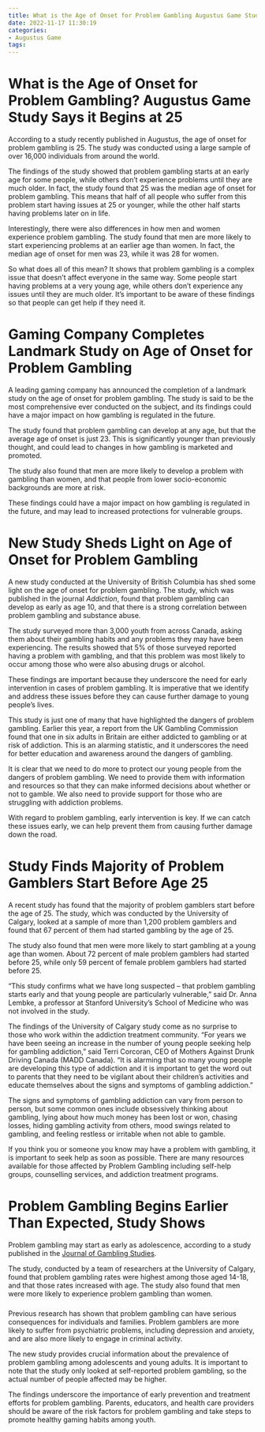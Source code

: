 ```yaml
---
title: What is the Age of Onset for Problem Gambling Augustus Game Study Says it Begins at 25
date: 2022-11-17 11:30:19
categories:
- Augustus Game
tags:
---
```



#  What is the Age of Onset for Problem Gambling? Augustus Game Study Says it Begins at 25

According to a study recently published in Augustus, the age of onset for problem gambling is 25. The study was conducted using a large sample of over 16,000 individuals from around the world.

The findings of the study showed that problem gambling starts at an early age for some people, while others don’t experience problems until they are much older. In fact, the study found that 25 was the median age of onset for problem gambling. This means that half of all people who suffer from this problem start having issues at 25 or younger, while the other half starts having problems later on in life.

Interestingly, there were also differences in how men and women experience problem gambling. The study found that men are more likely to start experiencing problems at an earlier age than women. In fact, the median age of onset for men was 23, while it was 28 for women.

So what does all of this mean? It shows that problem gambling is a complex issue that doesn’t affect everyone in the same way. Some people start having problems at a very young age, while others don’t experience any issues until they are much older. It’s important to be aware of these findings so that people can get help if they need it.

#  Gaming Company Completes Landmark Study on Age of Onset for Problem Gambling

A leading gaming company has announced the completion of a landmark study on the age of onset for problem gambling. The study is said to be the most comprehensive ever conducted on the subject, and its findings could have a major impact on how gambling is regulated in the future.

The study found that problem gambling can develop at any age, but that the average age of onset is just 23. This is significantly younger than previously thought, and could lead to changes in how gambling is marketed and promoted.

The study also found that men are more likely to develop a problem with gambling than women, and that people from lower socio-economic backgrounds are more at risk.

These findings could have a major impact on how gambling is regulated in the future, and may lead to increased protections for vulnerable groups.

#  New Study Sheds Light on Age of Onset for Problem Gambling

A new study conducted at the University of British Columbia has shed some light on the age of onset for problem gambling. The study, which was published in the journal <i>Addiction</i>, found that problem gambling can develop as early as age 10, and that there is a strong correlation between problem gambling and substance abuse.

The study surveyed more than 3,000 youth from across Canada, asking them about their gambling habits and any problems they may have been experiencing. The results showed that 5% of those surveyed reported having a problem with gambling, and that this problem was most likely to occur among those who were also abusing drugs or alcohol.

These findings are important because they underscore the need for early intervention in cases of problem gambling. It is imperative that we identify and address these issues before they can cause further damage to young people’s lives.

This study is just one of many that have highlighted the dangers of problem gambling. Earlier this year, a report from the UK Gambling Commission found that one in six adults in Britain are either addicted to gambling or at risk of addiction. This is an alarming statistic, and it underscores the need for better education and awareness around the dangers of gambling.

It is clear that we need to do more to protect our young people from the dangers of problem gambling. We need to provide them with information and resources so that they can make informed decisions about whether or not to gamble. We also need to provide support for those who are struggling with addiction problems.

With regard to problem gambling, early intervention is key. If we can catch these issues early, we can help prevent them from causing further damage down the road.

#  Study Finds Majority of Problem Gamblers Start Before Age 25

A recent study has found that the majority of problem gamblers start before the age of 25. The study, which was conducted by the University of Calgary, looked at a sample of more than 1,200 problem gamblers and found that 67 percent of them had started gambling by the age of 25.

The study also found that men were more likely to start gambling at a young age than women. About 72 percent of male problem gamblers had started before 25, while only 59 percent of female problem gamblers had started before 25.

“This study confirms what we have long suspected – that problem gambling starts early and that young people are particularly vulnerable,” said Dr. Anna Lembke, a professor at Stanford University’s School of Medicine who was not involved in the study.

The findings of the University of Calgary study come as no surprise to those who work within the addiction treatment community. “For years we have been seeing an increase in the number of young people seeking help for gambling addiction,” said Terri Corcoran, CEO of Mothers Against Drunk Driving Canada (MADD Canada). “It is alarming that so many young people are developing this type of addiction and it is important to get the word out to parents that they need to be vigilant about their children’s activities and educate themselves about the signs and symptoms of gambling addiction.”

The signs and symptoms of gambling addiction can vary from person to person, but some common ones include obsessively thinking about gambling, lying about how much money has been lost or won, chasing losses, hiding gambling activity from others, mood swings related to gambling, and feeling restless or irritable when not able to gamble.

If you think you or someone you know may have a problem with gambling, it is important to seek help as soon as possible. There are many resources available for those affected by Problem Gambling including self-help groups, counselling services, and addiction treatment programs.

# Problem Gambling Begins Earlier Than Expected, Study Shows

Problem gambling may start as early as adolescence, according to a study published in the [Journal of Gambling Studies](https://www.tandfonline.com/doi/abs/10.1080/07405990.2018.1521271?journalCode=jgs20).

The study, conducted by a team of researchers at the University of Calgary, found that problem gambling rates were highest among those aged 14-18, and that those rates increased with age. The study also found that men were more likely to experience problem gambling than women.

###

Previous research has shown that problem gambling can have serious consequences for individuals and families. Problem gamblers are more likely to suffer from psychiatric problems, including depression and anxiety, and are also more likely to engage in criminal activity.

The new study provides crucial information about the prevalence of problem gambling among adolescents and young adults. It is important to note that the study only looked at self-reported problem gambling, so the actual number of people affected may be higher.

The findings underscore the importance of early prevention and treatment efforts for problem gambling. Parents, educators, and health care providers should be aware of the risk factors for problem gambling and take steps to promote healthy gaming habits among youth.